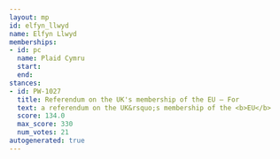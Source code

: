 ```yaml
---
layout: mp
id: elfyn_llwyd
name: Elfyn Llwyd
memberships:
- id: pc
  name: Plaid Cymru
  start: 
  end: 
stances:
- id: PW-1027
  title: Referendum on the UK's membership of the EU — For
  text: a referendum on the UK&rsquo;s membership of the <b>EU</b>
  score: 134.0
  max_score: 330
  num_votes: 21
autogenerated: true
---
```

